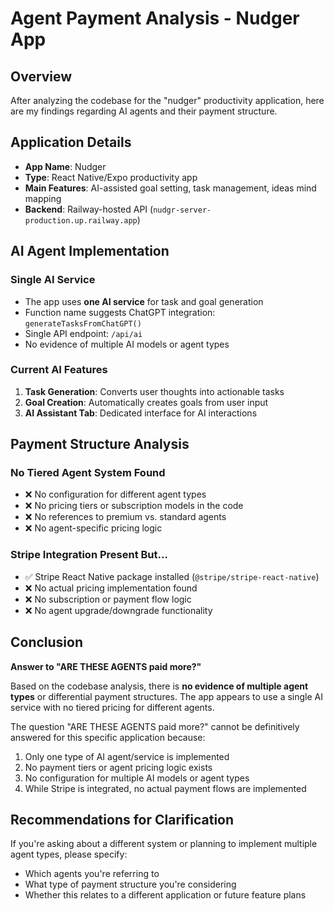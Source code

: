 # Agent Payment Analysis - Nudger App

## Overview
After analyzing the codebase for the "nudger" productivity application, here are my findings regarding AI agents and their payment structure.

## Application Details
- **App Name**: Nudger
- **Type**: React Native/Expo productivity app
- **Main Features**: AI-assisted goal setting, task management, ideas mind mapping
- **Backend**: Railway-hosted API (`nudgr-server-production.up.railway.app`)

## AI Agent Implementation

### Single AI Service
- The app uses **one AI service** for task and goal generation
- Function name suggests ChatGPT integration: `generateTasksFromChatGPT()`
- Single API endpoint: `/api/ai`
- No evidence of multiple AI models or agent types

### Current AI Features
1. **Task Generation**: Converts user thoughts into actionable tasks
2. **Goal Creation**: Automatically creates goals from user input
3. **AI Assistant Tab**: Dedicated interface for AI interactions

## Payment Structure Analysis

### No Tiered Agent System Found
- ❌ No configuration for different agent types
- ❌ No pricing tiers or subscription models in the code
- ❌ No references to premium vs. standard agents
- ❌ No agent-specific pricing logic

### Stripe Integration Present But...
- ✅ Stripe React Native package installed (`@stripe/stripe-react-native`)
- ❌ No actual pricing implementation found
- ❌ No subscription or payment flow logic
- ❌ No agent upgrade/downgrade functionality

## Conclusion

**Answer to "ARE THESE AGENTS paid more?"**

Based on the codebase analysis, there is **no evidence of multiple agent types** or differential payment structures. The app appears to use a single AI service with no tiered pricing for different agents.

The question "ARE THESE AGENTS paid more?" cannot be definitively answered for this specific application because:

1. Only one type of AI agent/service is implemented
2. No payment tiers or agent pricing logic exists
3. No configuration for multiple AI models or agent types
4. While Stripe is integrated, no actual payment flows are implemented

## Recommendations for Clarification

If you're asking about a different system or planning to implement multiple agent types, please specify:
- Which agents you're referring to
- What type of payment structure you're considering
- Whether this relates to a different application or future feature plans